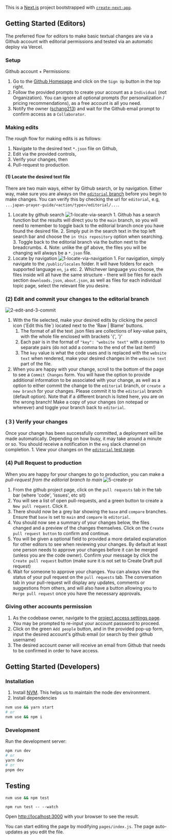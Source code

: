 This is a [Next.js](https://nextjs.org/) project bootstrapped with [`create-next-app`](https://github.com/vercel/next.js/tree/canary/packages/create-next-app).

## Getting Started (Editors)

The preferred flow for editors to make basic textual changes are via a Github account with editorial permissions and tested via an automatic deploy via Vercel.

### Setup

Github account + Permissions:

1. Go to the [Github Homepage](https://github.com/) and click on the `Sign Up` button in the top right.
2. Follow the provided prompts to create your account as a `Individual` (not Organization). You can ignore all optional prompts (for personalization / pricing recommendations), as a free account is all you need.
3. Notify the owner ([schang213](https://github.com/schang213)) and wait for the Github email prompt to confirm access as a `Collaborator`.

### Making edits

The rough flow for making edits is as follows:

1. Navigate to the desired text `*.json` file on Github,
2. Edit via the provided controls,
3. Verify your changes, then
4. Pull-request to production.

#### (1) Locate the desired text file

There are two main ways, either by Github search, or by navigation. Either way, make sure you are always on the [`editorial` branch](https://github.com/wliu080/japan-prayer-guide/tree/editorial) before you begin to make changes. You can verify this by checking the url for `editorial`, e.g, `...japan-prayer-guide/<action/type>/editorial/...`.

1. Locate by github search
   ![1-locate-via-search](https://user-images.githubusercontent.com/8304496/221731096-b8eab71a-0982-4608-a651-fd48028db927.gif) 1. Github has a search function but the results will direct you to the `main` branch, so you will need to remember to toggle back to the editorial branch once you have found the desired file. 2. Simply put in the search text in the top left search bar and choose the `in this repository` option when searching. 3. Toggle back to the editorial branch via the button next to the breadcrumbs. 4. Note: unlike the gif above, the files you will be changing will always be a `*.json` file.
2. Locate by navigation
   ![1-locate-via-navigation](https://user-images.githubusercontent.com/8304496/221730916-4034fe6d-44ee-4956-a537-9a7062f2099c.gif) 1. For navigation, simply navigate to the `/public/locales` folder. It will have folders for each supported language `en`, `ja` etc. 2. Whichever language you choose, the files inside will all have the same structure - there will be files for each section `downloads.json`, `about.json`, as well as files for each individual topic page, select the relevant file you desire.

### (2) Edit and commit your changes to the editorial branch

![2-edit-and-3-commit](https://user-images.githubusercontent.com/8304496/221731625-08d09584-a18e-4684-b495-ab40ffa7809a.gif)

1. With the file selected, make your desired edits by clicking the pencil icon ('Edit this file`) located next to the 'Raw | Blame' buttons.
    1. The format of all the text .json files are collections of key-value pairs, with the whole file enclosed with brackets '{', '}'
    2. Each pair is in the format of `"key": "website text"` with a comma to separate pairs (do not add a comma to the end of the last item!)
    3. The `key` value is what the code uses and is replaced with the `website text` when rendered, make your desired changes in the `website text` part of the file.
2. When you are happy with your change, scroll to the bottom of the page to see a `Commit Changes` form. You will have the option to provide additional information to be associated with your change, as well as a option to either commit the change to the `editorial` branch, or `create a new branch` for your changes. Please commit it to the `editorial` branch (default option). Note that if a different branch is listed here, you are on the wrong branch! Make a copy of your changes (on notepad or wherever) and toggle your branch back to `editorial`.

### (３) Verify your changes

Once your change has been successfully committed, a deployment will be made automatically. Depending on how busy, it may take around a minute or so. You should receive a notification in the `eng` slack channel on completion. 1. View your changes on the [`editorial` test page](https://japan-prayer-guide-git-editorial-wliu080.vercel.app/).

### (4) Pull Request to production

When you are happy for your changes to go to production, you can make a _pull-request from the editorial branch to main_
![5-create-pr](https://user-images.githubusercontent.com/8304496/221732894-a30645d6-f01e-4a2f-892b-0a75ca70837e.gif)

1.  From the github project page, click on the `pull requests` tab in the tab bar (where 'code', 'issues', etc sit)
2.  You will see a list of open pull-requests, and a green button to create a `New pull request`. Click it.
3.  There should now be a grey bar showing the `base` and `compare` branches. Ensure that `base` is set to `main` and `compare` is `editorial`.
4.  You should now see a summary of your changes below, the files changed and a preview of the changes themselves. Click on the `Create pull request button` to confirm and continue.
5.  You will be given a optional field to provided a more detailed explanation for other editors to see when reviewing your changes. By default at least one person needs to approve your changes before it can be merged (unless you are the code owner). Confirm your message by click the `Create pull request` button (make sure it is not set to Create Draft pull request)
6.  Wait for someone to approve your changes. You can always view the status of your pull request on the `pull requests` tab. The conversation tab in your pull-request will display any updates, comments or suggestions from others, and will also have a button allowing you to `Merge pull request` once you have the necessary approvals.

### Giving other accounts permission

1. As the codebase owner, navigate to the [project access settings page](https://github.com/wliu080/japan-prayer-guide/settings/access). You may be prompted to re-input your account password to proceed.
2. Click on the green `Add people` button, and in the provided pop-up form, input the desired account's github email (or search by their github username)
3. The desired account owner will receive an email from Github that needs to be confirmed in order to have access.

## Getting Started (Developers)

### Installation

1. Install [NVM](https://github.com/nvm-sh/nvm). This helps us to maintain the node dev environment.
2. Install dependencies

```bash
nvm use && yarn start
# or
nvm use && npm i
```

### Development

Run the development server:

```bash
npm run dev
# or
yarn dev
# or
pnpm dev
```

## Testing

```bash
nvm use && npm test
```

```
npm run test -- --watch
```

Open [http://localhost:3000](http://localhost:3000) with your browser to see the result.

You can start editing the page by modifying `pages/index.js`. The page auto-updates as you edit the file.
